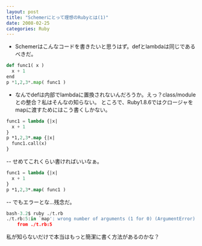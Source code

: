 ```yaml
---
layout: post
title: "Schemerにとって理想のRubyとは(1)"
date: 2008-02-25
categories: Ruby
---
```

- Schemerはこんなコードを書きたいと思うはず。defとlambdaは同じであるべきだ。

```python
def func1( x )
  x + 1
end
p *1,2,3*.map( func1 )
```

- なんでdefは内部でlambdaに置換されないんだろうか。えっ？class/moduleとの整合？私はそんなの知らない。
ところで、Ruby1.8.6ではクロージャをmapに渡すためにはこう書くしかない。

```lisp
func1 = lambda {|x|
  x + 1
}
p *1,2,3*.map {|x|
  func1.call(x) 
}
```

-- せめてこれくらい書ければいいなぁ。

```lisp
func1 = lambda {|x|
  x + 1
}
p *1,2,3*.map( func1 )
```
 
-- でもエラーとな...残念だ。
```python
bash-3.2$ ruby ./t.rb
./t.rb:5:in `map': wrong number of arguments (1 for 0) (ArgumentError)
	from ./t.rb:5
```

私が知らないだけで本当はもっと簡潔に書く方法があるのかな？
